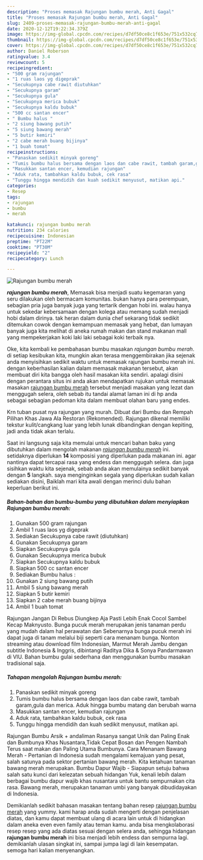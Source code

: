 ```yaml
---
description: "Proses memasak Rajungan bumbu merah, Anti Gagal"
title: "Proses memasak Rajungan bumbu merah, Anti Gagal"
slug: 2409-proses-memasak-rajungan-bumbu-merah-anti-gagal
date: 2020-12-12T19:22:34.379Z
image: https://img-global.cpcdn.com/recipes/d7df50ce8c1f653e/751x532cq70/rajungan-bumbu-merah-foto-resep-utama.jpg
thumbnail: https://img-global.cpcdn.com/recipes/d7df50ce8c1f653e/751x532cq70/rajungan-bumbu-merah-foto-resep-utama.jpg
cover: https://img-global.cpcdn.com/recipes/d7df50ce8c1f653e/751x532cq70/rajungan-bumbu-merah-foto-resep-utama.jpg
author: Daniel Roberson
ratingvalue: 3.4
reviewcount: 5
recipeingredient:
- "500 gram rajungan"
- "1 ruas laos yg digeprak"
- "Secukupnya cabe rawit diutuhkan"
- "Secukupnya garam"
- "Secukupnya gula"
- "Secukupnya merica bubuk"
- "Secukupnya kaldu bubuk"
- "500 cc santan encer"
- " Bumbu halus "
- "2 siung bawang putih"
- "5 siung bawang merah"
- "5 butir kemiri"
- "2 cabe merah buang bijinya"
- "1 buah tomat"
recipeinstructions:
- "Panaskan sedikit minyak goreng"
- "Tumis bumbu halus bersama dengan laos dan cabe rawit, tambah garam,gula dan merica. Aduk hingga bumbu matang dan berubah warna"
- "Masukkan santan encer, kemudian rajungan"
- "Aduk rata, tambahkan kaldu bubuk, cek rasa"
- "Tunggu hingga mendidih dan kuah sedikit menyusut, matikan api."
categories:
- Resep
tags:
- rajungan
- bumbu
- merah

katakunci: rajungan bumbu merah 
nutrition: 234 calories
recipecuisine: Indonesian
preptime: "PT22M"
cooktime: "PT30M"
recipeyield: "2"
recipecategory: Lunch

---
```



![Rajungan bumbu merah](https://img-global.cpcdn.com/recipes/d7df50ce8c1f653e/751x532cq70/rajungan-bumbu-merah-foto-resep-utama.jpg)

<b><i>rajungan bumbu merah</i></b>, Memasak bisa menjadi suatu kegemaran yang seru dilakukan oleh bermacam komunitas. bukan hanya para perempuan, sebagian pria juga banyak juga yang tertarik dengan hobi ini. walau hanya untuk sekedar kebersamaan dengan kolega atau memang sudah menjadi hobi dalam dirinya. tak heran dalam dunia chef sekarang tidak sedikit ditemukan cowok dengan kemampuan memasak yang hebat, dan lumayan banyak juga kita melihat di aneka rumah makan dan stand makanan mall yang mempekerjakan koki laki laki sebagai koki terbaik nya.

Oke, kita kembali ke pembahasan bumbu masakan <i>rajungan bumbu merah</i>. di setiap kesibukan kita, mungkin akan terasa menggembirakan jika sejenak anda menyisihkan sedikit waktu untuk memasak rajungan bumbu merah ini. dengan keberhasilan kalian dalam memasak makanan tersebut, akan membuat diri kita bangga oleh hasil masakan kita sendiri. apalagi disini dengan perantara situs ini anda akan mendapatkan rujukan untuk memasak masakan <u>rajungan bumbu merah</u> tersebut menjadi masakan yang lezat dan menggugah selera, oleh sebab itu tandai alamat laman ini di hp anda sebagai sebagian pedoman kita dalam membuat olahan baru yang endes.

Krn tuban pusat nya rajungan yang murah. Dibuat dari Bumbu dan Rempah Pilihan Khas Jawa Ala Restoran (Rekomended). Rajungan dikenal memiliki tekstur kulit/cangkang luar yang lebih lunak dibandingkan dengan kepiting, jadi anda tidak akan terlalu.


Saat ini langsung saja kita memulai untuk mencari bahan baku yang dibutuhkan dalam mengolah makanan <u><i>rajungan bumbu merah</i></u> ini. setidaknya diperlukan <b>14</b> komposisi yang diperlukan pada makanan ini. agar nantinya dapat tercapai rasa yang endess dan menggugah selera. dan juga sisihkan waktu kita sejenak, sebab anda akan memulainya sedikit banyak dengan <b>5</b> langkah. saya menginginkan segala yang diperlukan sudah kalian sediakan disini, Baiklah mari kita awali dengan merinci dulu bahan keperluan berikut ini.

<!--inarticleads1-->

##### Bahan-bahan dan bumbu-bumbu yang dibutuhkan dalam menyiapkan Rajungan bumbu merah:

1. Gunakan 500 gram rajungan
1. Ambil 1 ruas laos yg digeprak
1. Sediakan Secukupnya cabe rawit (diutuhkan)
1. Gunakan Secukupnya garam
1. Siapkan Secukupnya gula
1. Gunakan Secukupnya merica bubuk
1. Siapkan Secukupnya kaldu bubuk
1. Siapkan 500 cc santan encer
1. Sediakan  Bumbu halus :
1. Gunakan 2 siung bawang putih
1. Ambil 5 siung bawang merah
1. Siapkan 5 butir kemiri
1. Siapkan 2 cabe merah buang bijinya
1. Ambil 1 buah tomat


Rajungan Jangan Di Rebus Diungkep Aja Pasti Lebih Enak Cocol Sambel Kecap Maknyusto. Bunga pucuk merah merupakan jenis tanaman perdu yang mudah dalam hal perawatan dan Sebenarnya bunga pucuk merah ini dapat juga di tanam melalui biji seperti cara menanam bunga. Nonton streaming atau download film Indonesian, Marmut Merah Jambu dengan subtitle Indonesia &amp; Inggris, dibintangi Raditya Dika &amp; Sonya Pandarmawan di VIU. Bahan bumbu gulai sederhana dan menggunakan bumbu masakan tradisional saja. 

<!--inarticleads2-->

##### Tahapan mengolah Rajungan bumbu merah:

1. Panaskan sedikit minyak goreng
1. Tumis bumbu halus bersama dengan laos dan cabe rawit, tambah garam,gula dan merica. Aduk hingga bumbu matang dan berubah warna
1. Masukkan santan encer, kemudian rajungan
1. Aduk rata, tambahkan kaldu bubuk, cek rasa
1. Tunggu hingga mendidih dan kuah sedikit menyusut, matikan api.


Rajungan Bumbu Arsik + andaliman Rasanya sangat Unik dan Paling Enak dan Bumbunya Khas Nusantara,Tidak Cepat Bosan dan Pengen Nambah Terus saat makan dan Paling Utama Bumbunya. Cara Menanam Bawang Merah - Pertanian di Indonesia sudah mengalami kemajuan yang pesat, salah satunya pada sektor pertanian bawang merah. Kita ketahuan tanaman bawang merah merupakan. Bumbu Dapur Wajib - Siapapun setuju bahwa salah satu kunci dari kelezatan sebuah hidangan Yuk, kenali lebih dalam berbagai bumbu dapur wajib khas nusantara untuk bantu sempurnakan cita rasa. Bawang merah, merupakan tanaman umbi yang banyak dibudidayakan di Indonesia. 

Demikianlah sedikit bahasan masakan tentang bahan resep <u>rajungan bumbu merah</u> yang yummy. kami harap anda sudah mengerti dengan penjelasan diatas, dan kamu dapat membuat ulang di acara lain untuk di hidangkan dalam aneka even even family atau teman kamu. anda bisa mengkolaborasi resep resep yang ada diatas sesuai dengan selera anda, sehingga hidangan <b>rajungan bumbu merah</b> ini bisa menjadi lebih endess dan sempurna lagi. demikianlah ulasan singkat ini, sampai jumpa lagi di lain kesempatan. semoga hari kalian menyenangkan.
